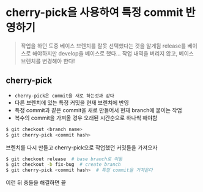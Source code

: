 # cherry-pick을 사용하여 특정 commit 반영하기
> 작업을 하던 도중 베이스 브렌치를 잘못 선택했다는 것을 알게됨
> release를 베이스로 해야하지만 develop을 베이스로 했다...
> 작업 내역을 버리지 않고, 베이스 브렌치를 변경해야 한다!

## cherry-pick
* `cherry-pick은 commit을 새로 하는것과 같다`
* 다른 브렌치에 있는 특정 커밋을 현재 브렌치에 반영
* 특정 commit과 같은 commit을 새로 만들어서 현재 branch에 붙이는 작업
* 복수의 commit을 가져올 경우 오래된 시간순으로 하나씩 해야함

```sh
$ git checkout <branch name>
$ git cherry-pick <commit hash>
```

브렌치를 다시 만들고 cherry-pick으로 작업했던 커밋들을 가져오자
```sh
$ git checkout release  # base branch로 이동
$ git checkout -b fix-bug  # create branch
$ git cherry-pick <commit hash>  # 특정 commit을 가져온다
```
이런 뒤 충돌을 해결하면 끝

